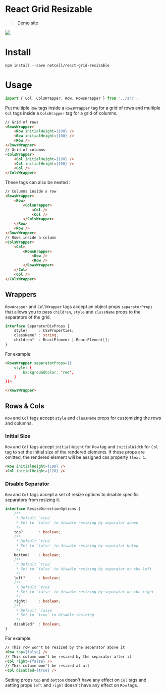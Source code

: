 # React Grid Resizable

> [Demo site](https://react-grid-resizable.netlify.com)

![](https://media.giphy.com/media/1QaZ8J9WGHbLh8NAIB/giphy.gif)

# Install

```
npm install --save netcell/react-grid-resizable
```

# Usage

```js
import { Col, ColsWrapper, Row, RowsWrapper } from '../src';
```

Put multiple `Row` tags inside a `RowsWrapper` tag for a grid of rows and multiple `Col` tags inside a `ColsWrapper` tag for a grid of columns.

```html
// Grid of rows
<RowsWrapper>
    <Row initialHeight={100} />
    <Row initialHeight={100} />
    <Row />
</RowsWrapper>
// Grid of columns
<ColsWrapper>
    <Col initialHeight={100} />
    <Col initialHeight={100} />
    <Col />
</ColsWrapper>
```

These tags can also be nested :

```html
// Columns inside a row
<RowsWrapper>
    <Row>
        <ColsWrapper>
            <Col />
            <Col />
        </ColsWrapper>
    </Row>
    <Row />
</RowsWrapper>
// Rows inside a column
<ColsWrapper>
    <Col>
        <RowsWrapper>
            <Row />
            <Row />
        </RowsWrapper>
    </Col>
    <Col />
</ColsWrapper>
```

## Wrappers

`RowWrapper` and `CellWrapper` tags accept an object props `separatorProps` that allows you to pass `children`, `style` and `className` props to the separators of the grid.

```ts
interface SeparatorDivProps {
    style?     : CSSProperties;
    className? : string;
    children?  : ReactElement | ReactElement[];
}
```

For example:

```html
<RowsWrapper separatorProps={{
    style: {
        backgroundColor: 'red', 
    }
}}>

</RowsWrapper>
```

## Rows & Cols

`Row` and `Col` tags accept `style` and `className` props for customizing the rows and columns.

### Initial Size

`Row` and `Col` tags accept `initialHeight` for `Row` tag and `initialWidth` for `Col` tag to set the initial size of the rendered elements. If these props are omitted, the rendered element will be assigned css property `flex: 1`.

```html
<Row initialHeight={100} />
<Col initialHeight={120} />
```

### Disable Separator

`Row` and `Col` tags accept a set of resize options to disable specific separators from resizing it.

```ts
interface ResizeDirectionOptions {
    /**
     * Default `true`
     * Set to `false` to disable resizing by separator above
     */
    top?       : boolean;
    /**
     * Default `true`
     * Set to `false` to disable resizing by separator below
     */
    bottom?    : boolean;
    /**
     * Default `true`
     * Set to `false` to disable resizing by separator on the left
     */
    left?      : boolean;
    /**
     * Default `true`
     * Set to `false` to disable resizing by separator on the right
     */
    right?     : boolean;
    /**
     * Default `false`
     * Set to `true` to disable resizing
     */
    disabled?  : boolean;
}
```

For example:

```html
// This row won't be resized by the separator above it
<Row top={false} />
// This column won't be resized by the separator after it
<Col right={false} />
// This column won't be resized at all
<Col disabled={true} />
```

Setting props `top` and `bottom` doesn't have any effect on `Col` tags and setting props `left` and `right` doesn't have any effect on `Row` tags.
